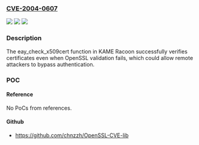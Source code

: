 ### [CVE-2004-0607](https://cve.mitre.org/cgi-bin/cvename.cgi?name=CVE-2004-0607)
![](https://img.shields.io/static/v1?label=Product&message=n%2Fa&color=blue)
![](https://img.shields.io/static/v1?label=Version&message=n%2Fa&color=blue)
![](https://img.shields.io/static/v1?label=Vulnerability&message=n%2Fa&color=brighgreen)

### Description

The eay_check_x509cert function in KAME Racoon successfully verifies certificates even when OpenSSL validation fails, which could allow remote attackers to bypass authentication.

### POC

#### Reference
No PoCs from references.

#### Github
- https://github.com/chnzzh/OpenSSL-CVE-lib

